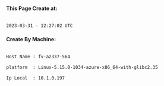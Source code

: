 
   
#### This Page Create at:

```bash

2023-03-31 - 12:27:02 UTC

```

#### Create By Machine:

```bash

Host Name : fv-az337-564

platform  : Linux-5.15.0-1034-azure-x86_64-with-glibc2.35

Ip Local  : 10.1.0.197

```

